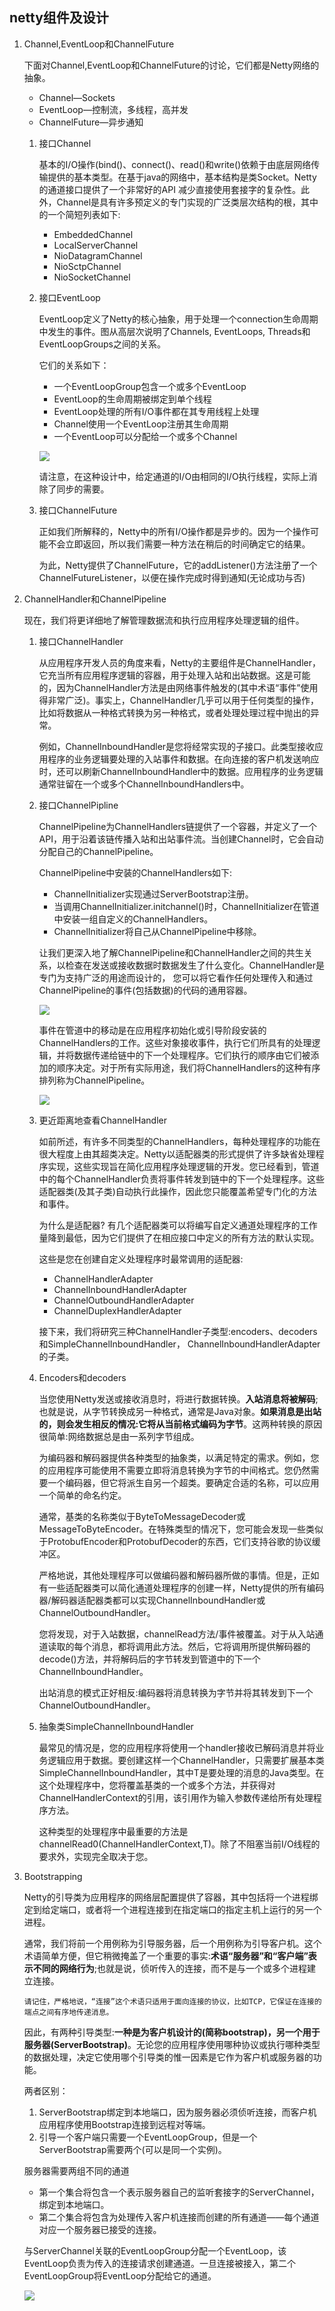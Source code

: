 ## netty组件及设计

1. Channel,EventLoop和ChannelFuture

    下面对Channel,EventLoop和ChannelFuture的讨论，它们都是Netty网络的抽象。

    * Channel—Sockets
    * EventLoop—控制流，多线程，高并发
    * ChannelFuture—异步通知

    1. 接口Channel

        基本的I/O操作(bind()、connect()、read()和write()依赖于由底层网络传输提供的基本类型。在基于java的网络中，基本结构是类Socket。Netty的通道接口提供了一个非常好的API
        减少直接使用套接字的复杂性。此外，Channel是具有许多预定义的专门实现的广泛类层次结构的根，其中的一个简短列表如下:

        * EmbeddedChannel
        * LocalServerChannel
        * NioDatagramChannel
        * NioSctpChannel
        * NioSocketChannel

    2. 接口EventLoop

        EventLoop定义了Netty的核心抽象，用于处理一个connection生命周期中发生的事件。图从高层次说明了Channels, EventLoops, Threads和EventLoopGroups之间的关系。

        它们的关系如下：

        * 一个EventLoopGroup包含一个或多个EventLoop
        * EventLoop的生命周期被绑定到单个线程
        * EventLoop处理的所有I/O事件都在其专用线程上处理
        * Channel使用一个EventLoop注册其生命周期
        * 一个EventLoop可以分配给一个或多个Channel

        ![](netty/netty-design-event_loop.png)

        请注意，在这种设计中，给定通道的I/O由相同的I/O执行线程，实际上消除了同步的需要。

    3. 接口ChannelFuture

        正如我们所解释的，Netty中的所有I/O操作都是异步的。因为一个操作可能不会立即返回，所以我们需要一种方法在稍后的时间确定它的结果。

        为此，Netty提供了ChannelFuture，它的addListener()方法注册了一个ChannelFutureListener，以便在操作完成时得到通知(无论成功与否)

2. ChannelHandler和ChannelPipeline

    现在，我们将更详细地了解管理数据流和执行应用程序处理逻辑的组件。

    1. 接口ChannelHandler

        从应用程序开发人员的角度来看，Netty的主要组件是ChannelHandler，它充当所有应用程序逻辑的容器，用于处理入站和出站数据。这是可能的，因为ChannelHandler方法是由网络事件触发的(其中术语“事件”使用得非常广泛)。事实上，ChannelHandler几乎可以用于任何类型的操作，比如将数据从一种格式转换为另一种格式，或者处理处理过程中抛出的异常。

        例如，ChannelInboundHandler是您将经常实现的子接口。此类型接收应用程序的业务逻辑要处理的入站事件和数据。在向连接的客户机发送响应时，还可以刷新ChannelInboundHandler中的数据。应用程序的业务逻辑通常驻留在一个或多个ChannelInboundHandlers中。

    2. 接口ChannelPipline

        ChannelPipeline为ChannelHandlers链提供了一个容器，并定义了一个API，用于沿着该链传播入站和出站事件流。当创建Channel时，它会自动分配自己的ChannelPipeline。

        ChannelPipeline中安装的ChannelHandlers如下:
        * ChannelInitializer实现通过ServerBootstrap注册。
        * 当调用ChannelInitializer.initchannel()时，ChannelInitializer在管道中安装一组自定义的ChannelHandlers。
        * ChannelInitializer将自己从ChannelPipeline中移除。

        让我们更深入地了解ChannelPipeline和ChannelHandler之间的共生关系，以检查在发送或接收数据时数据发生了什么变化。ChannelHandler是专门为支持广泛的用途而设计的，
        您可以将它看作任何处理传入和通过ChannelPipeline的事件(包括数据)的代码的通用容器。

        ![](netty/netty-design-channel_handler.png)

        事件在管道中的移动是在应用程序初始化或引导阶段安装的ChannelHandlers的工作。这些对象接收事件，执行它们所具有的处理逻辑，并将数据传递给链中的下一个处理程序。它们执行的顺序由它们被添加的顺序决定。对于所有实际用途，我们将ChannelHandlers的这种有序排列称为ChannelPipeline。

        ![](netty/netty-design-channel_pipe_line.png)

    3. 更近距离地查看ChannelHandler

        如前所述，有许多不同类型的ChannelHandlers，每种处理程序的功能在很大程度上由其超类决定。Netty以适配器类的形式提供了许多缺省处理程序实现，这些实现旨在简化应用程序处理逻辑的开发。您已经看到，管道中的每个ChannelHandler负责将事件转发到链中的下一个处理程序。这些适配器类(及其子类)自动执行此操作，因此您只能覆盖希望专门化的方法和事件。

        为什么是适配器?
        有几个适配器类可以将编写自定义通道处理程序的工作量降到最低，因为它们提供了在相应接口中定义的所有方法的默认实现。

        这些是您在创建自定义处理程序时最常调用的适配器:

        * ChannelHandlerAdapter
        * ChannelInboundHandlerAdapter
        * ChannelOutboundHandlerAdapter
        * ChannelDuplexHandlerAdapter

        接下来，我们将研究三种ChannelHandler子类型:encoders、decoders和SimpleChannelInboundHandler<T>， ChannelInboundHandlerAdapter的子类。

    4. Encoders和decoders

        当您使用Netty发送或接收消息时，将进行数据转换。**入站消息将被解码**;也就是说，从字节转换成另一种格式，通常是Java对象。**如果消息是出站的，则会发生相反的情况:它将从当前格式编码为字节**。这两种转换的原因很简单:网络数据总是由一系列字节组成。

        为编码器和解码器提供各种类型的抽象类，以满足特定的需求。例如，您的应用程序可能使用不需要立即将消息转换为字节的中间格式。您仍然需要一个编码器，但它将派生自另一个超类。要确定合适的名称，可以应用一个简单的命名约定。

        通常，基类的名称类似于ByteToMessageDecoder或MessageToByteEncoder。在特殊类型的情况下，您可能会发现一些类似于ProtobufEncoder和ProtobufDecoder的东西，它们支持谷歌的协议缓冲区。

        严格地说，其他处理程序可以做编码器和解码器所做的事情。但是，正如有一些适配器类可以简化通道处理程序的创建一样，Netty提供的所有编码器/解码器适配器类都可以实现ChannelInboundHandler或ChannelOutboundHandler。

        您将发现，对于入站数据，channelRead方法/事件被覆盖。对于从入站通道读取的每个消息，都将调用此方法。然后，它将调用所提供解码器的decode()方法，并将解码后的字节转发到管道中的下一个ChannelInboundHandler。

        出站消息的模式正好相反:编码器将消息转换为字节并将其转发到下一个ChannelOutboundHandler。

    5. 抽象类SimpleChannelInboundHandler

        最常见的情况是，您的应用程序将使用一个handler接收已解码消息并将业务逻辑应用于数据。要创建这样一个ChannelHandler，只需要扩展基本类SimpleChannelInboundHandler<T>，其中T是要处理的消息的Java类型。在这个处理程序中，您将覆盖基类的一个或多个方法，并获得对ChannelHandlerContext的引用，该引用作为输入参数传递给所有处理程序方法。

        这种类型的处理程序中最重要的方法是channelRead0(ChannelHandlerContext,T)。除了不阻塞当前I/O线程的要求外，实现完全取决于您。

3. Bootstrapping

    Netty的引导类为应用程序的网络层配置提供了容器，其中包括将一个进程绑定到给定端口，或者将一个进程连接到在指定端口的指定主机上运行的另一个进程。

    通常，我们将前一个用例称为引导服务器，后一个用例称为引导客户机。这个术语简单方便，但它稍微掩盖了一个重要的事实:**术语“服务器”和“客户端”表示不同的网络行为**;也就是说，侦听传入的连接，而不是与一个或多个进程建立连接。

    ```
    请记住，严格地说，“连接”这个术语只适用于面向连接的协议，比如TCP，它保证在连接的端点之间有序地传递消息。
    ```

    因此，有两种引导类型:**一种是为客户机设计的(简称bootstrap)，另一个用于服务器(ServerBootstrap)**。无论您的应用程序使用哪种协议或执行哪种类型的数据处理，决定它使用哪个引导类的惟一因素是它作为客户机或服务器的功能。

    两者区别：

    1. ServerBootstrap绑定到本地端口，因为服务器必须侦听连接，而客户机应用程序使用Bootstrap连接到远程对等端。
    2. 引导一个客户端只需要一个EventLoopGroup，但是一个ServerBootstrap需要两个(可以是同一个实例)。

    服务器需要两组不同的通道
    * 第一个集合将包含一个表示服务器自己的监听套接字的ServerChannel，绑定到本地端口。
    * 第二个集合将包含为处理传入客户机连接而创建的所有通道——每个通道对应一个服务器已接受的连接。

    与ServerChannel关联的EventLoopGroup分配一个EventLoop，该EventLoop负责为传入的连接请求创建通道。一旦连接被接入，第二个EventLoopGroup将EventLoop分配给它的通道。

    ![](netty/netty-design-bootstrap.png)